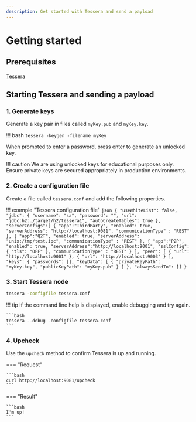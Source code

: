 ```yaml
---
description: Get started with Tessera and send a payload 
---
```


# Getting started

## Prerequisites

[Tessera](DistributionJar.md)

## Starting Tessera and sending a payload 

### 1. Generate keys

Generate a key pair in files called `myKey.pub` and `myKey.key`. 

!!! bash
    ```
    tessera -keygen -filename myKey
    ```

When prompted to enter a password, press enter to generate an unlocked key. 

!!! caution 
    We are using unlocked keys for educational purposes only. Ensure private keys are secured appropriately
    in production environments. 

### 2. Create a configuration file 

Create a file called `tessera.conf` and add the following properties. 

!!! example "Tessera configuration file"
    ```json
    {
       "useWhiteList": false,
       "jdbc": {
           "username": "sa",
           "password": "",
           "url": "jdbc:h2:./target/h2/tessera1",
           "autoCreateTables": true
       },
       "serverConfigs":[
           {
               "app":"ThirdParty",
               "enabled": true,
               "serverAddress": "http://localhost:9081",
               "communicationType" : "REST"
           },
           {
               "app":"Q2T",
               "enabled": true,
               "serverAddress": "unix:/tmp/test.ipc",
               "communicationType" : "REST"
           },
           {
               "app":"P2P",
               "enabled": true,
               "serverAddress":"http://localhost:9001",
               "sslConfig": {
                   "tls": "OFF"
               },
               "communicationType" : "REST"
           }
       ],
       "peer": [
           {
               "url": "http://localhost:9001"
           },
           {
               "url": "http://localhost:9003"
           }
       ],
        "keys": {
            "passwords": [],
            "keyData": [
                {
                    "privateKeyPath": "myKey.key",
                    "publicKeyPath": "myKey.pub"
                }
            ]
       },
       "alwaysSendTo": []
    }
    ```

### 3. Start Tessera node 

```bash
tessera -configfile tessera.conf
```

!!! tip
    If the command line help is displayed, enable debugging and try again. 
    
    ```bash
    tessera --debug -configfile tessera.conf
    ``` 

### 4. Upcheck 

Use the `upcheck` method to confirm Tessera is up and running. 

=== "Request"

    ```bash
    curl http://localhost:9081/upcheck
    ```

=== "Result"

    ```bash
    I'm up!
    ```
